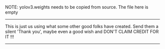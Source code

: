 NOTE: yolov3.weights needs to be copied from source. The file here is empty


*******************************
This is just us using what some other good folks have created. Send them a silent 'Thank you', maybe even a good wish and DON'T CLAIM CREDIT FOR IT !!!
*******************************
